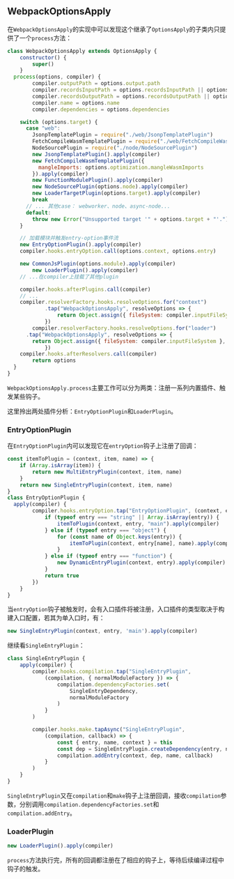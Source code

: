 ## WebpackOptionsApply

在`WebpackOptionsApply`的实现中可以发现这个继承了`OptionsApply`的子类内只提供了一个`process`方法：
```js
class WebpackOptionsApply extends OptionsApply {
	constructor() {
		super()
	}
  process(options, compiler) {
		compiler.outputPath = options.output.path
		compiler.recordsInputPath = options.recordsInputPath || options.recordsPath
		compiler.recordsOutputPath = options.recordsOutputPath || options.recordsPath
		compiler.name = options.name
		compiler.dependencies = options.dependencies

    switch (options.target) {
      case "web":
        JsonpTemplatePlugin = require("./web/JsonpTemplatePlugin")
        FetchCompileWasmTemplatePlugin = require("./web/FetchCompileWasmTemplatePlugin")
        NodeSourcePlugin = require("./node/NodeSourcePlugin")
        new JsonpTemplatePlugin().apply(compiler)
        new FetchCompileWasmTemplatePlugin({
          mangleImports: options.optimization.mangleWasmImports
        }).apply(compiler)
        new FunctionModulePlugin().apply(compiler)
        new NodeSourcePlugin(options.node).apply(compiler)
        new LoaderTargetPlugin(options.target).apply(compiler)
        break
      // ... 其他case： webworker、node、async-node...
      default:
        throw new Error("Unsupported target '" + options.target + "'.")
    }

    // 加载模块并触发entry-option事件流
    new EntryOptionPlugin().apply(compiler)
    compiler.hooks.entryOption.call(options.context, options.entry)

    new CommonJsPlugin(options.module).apply(compiler)
		new LoaderPlugin().apply(compiler)
    // ...在compiler上挂载了其他plugin

    compiler.hooks.afterPlugins.call(compiler)
    // ...
    compiler.resolverFactory.hooks.resolveOptions.for("context")
			.tap("WebpackOptionsApply", resolveOptions => {
				return Object.assign({ fileSystem: compiler.inputFileSystem, resolveToContext: true }, cachedCleverMerge(options.resolve, resolveOptions))
			})
		compiler.resolverFactory.hooks.resolveOptions.for("loader")
      .tap("WebpackOptionsApply", resolveOptions => {
        return Object.assign({ fileSystem: compiler.inputFileSystem }, cachedCleverMerge(options.resolveLoader, resolveOptions))
			})
    compiler.hooks.afterResolvers.call(compiler)
		return options
  }
}
```

`WebpackOptionsApply.process`主要工作可以分为两类：注册一系列内置插件、触发某些钩子。

这里拎出两处插件分析：`EntryOptionPlugin`和`LoaderPlugin`。

### EntryOptionPlugin
在`EntryOptionPlugin`内可以发现它在`entryOption`钩子上注册了回调：
```js
const itemToPlugin = (context, item, name) => {
	if (Array.isArray(item)) {
		return new MultiEntryPlugin(context, item, name)
	}
	return new SingleEntryPlugin(context, item, name)
}
class EntryOptionPlugin {
  apply(compiler) {
		compiler.hooks.entryOption.tap("EntryOptionPlugin", (context, entry) => {
			if (typeof entry === "string" || Array.isArray(entry)) {
				itemToPlugin(context, entry, "main").apply(compiler)
			} else if (typeof entry === "object") {
				for (const name of Object.keys(entry)) {
					itemToPlugin(context, entry[name], name).apply(compiler)
				}
			} else if (typeof entry === "function") {
				new DynamicEntryPlugin(context, entry).apply(compiler)
			}
			return true
		})
	}
}
```

当`entryOption`钩子被触发时，会有入口插件将被注册，入口插件的类型取决于构建入口配置，若其为单入口时，有：
```js
new SingleEntryPlugin(context, entry, 'main').apply(compiler)
```

继续看`SingleEntryPlugin`：
```js
class SingleEntryPlugin {
	apply(compiler) {
		compiler.hooks.compilation.tap("SingleEntryPlugin",
			(compilation, { normalModuleFactory }) => {
				compilation.dependencyFactories.set(
					SingleEntryDependency,
					normalModuleFactory
				)
			}
		)

		compiler.hooks.make.tapAsync("SingleEntryPlugin",
			(compilation, callback) => {
				const { entry, name, context } = this
				const dep = SingleEntryPlugin.createDependency(entry, name)
				compilation.addEntry(context, dep, name, callback)
			}
		)
	}
}
```

`SingleEntryPlugin`又在`compilation`和`make`钩子上注册回调，接收`compilation`参数，分别调用`compilation.dependencyFactories.set`和`compilation.addEntry`。


### LoaderPlugin
```js
new LoaderPlugin().apply(compiler)
```

`process`方法执行完，所有的回调都注册在了相应的钩子上，等待后续编译过程中钩子的触发。
